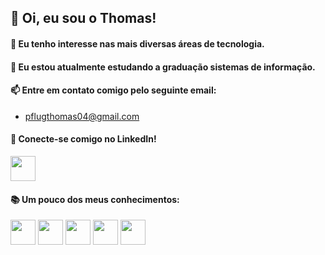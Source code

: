## 👋 Oi, eu sou o Thomas!
#### 👀 Eu tenho interesse nas mais diversas áreas de tecnologia.
#### 🌱 Eu estou atualmente estudando a graduação sistemas de informação.
#### 📫 Entre em contato comigo pelo seguinte email:
- pflugthomas04@gmail.com
#### 💼 Conecte-se comigo no LinkedIn!
<p><a href="https://www.linkedin.com/in/thomas-pflug-95549a241/">
<img src="https://cdn.jsdelivr.net/gh/devicons/devicon@latest/icons/linkedin/linkedin-original.svg" height="40px"/>
</a></p>    

#### 📚 Um pouco dos meus conhecimentos:
<div align="left">
<img src="https://cdn.jsdelivr.net/gh/devicons/devicon@latest/icons/java/java-original.svg" height="40px"/>
<img src="https://cdn.jsdelivr.net/gh/devicons/devicon@latest/icons/html5/html5-original.svg" height="40px"/>
<img src="https://cdn.jsdelivr.net/gh/devicons/devicon@latest/icons/css3/css3-original.svg" height="40px"/>
<img src="https://cdn.jsdelivr.net/gh/devicons/devicon@latest/icons/javascript/javascript-original.svg" height="40px" />
<img src="https://cdn.jsdelivr.net/gh/devicons/devicon@latest/icons/sqldeveloper/sqldeveloper-original.svg" height="40px"/>
</div>

          
          

